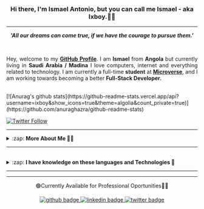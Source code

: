 <h3 align="center">Hi there, I'm Ismael Antonio, but you can call me Ismael - aka Ixboy.🙋‍♂️</h3>
<hr>
<p align="center"><i><strong>'All our dreams can come true, if we have the courage to pursue them.'</strong></i></p>
<br/>

<p align="justify"> Hey, welcome to my <b><a href="https://github.com/ixboy">GitHub Profile</a></b>. I am <b>Ismael</b> from <b>Angola</b> but currently living in <b>Saudi Arabia / Madina</b> I love computers, internet and everything related to technology. I am currently a full-time <b>student</b> at <strong><a href="https://microverse.org">Microverse</a></strong>, and I am working towards becoming a better <b>Full-Stack Developer.</b><p>
<br/>
  [![Anurag's github stats](https://github-readme-stats.vercel.app/api?username=ixboy&show_icons=true&theme=algolia&count_private=true)](https://github.com/anuraghazra/github-readme-stats)
  
[![Twitter Follow](https://img.shields.io/twitter/follow/ismaelixboy?color=1DA1F2&logo=twitter&style=for-the-badge)](https://twitter.com/ismaelixboy)
<br/>
<hr>

<details>

  <summary>:zap: <strong>More About Me 🙋‍♂️</strong></summary>
  <br>
  <p align="justify">I see you want to know more about me, right? 😁 <br> Awesome let's me tell you more... <br>
  <br>

  my name is Ismael. I'm a CCNA Routing & Switching Certified, CCNA Cyber Ops Certified, CompTIA A+ and CompTIA N+ Certified and I have Networking Specialist Qualification Diploma from Boston City college in Johannesburg / South Africa. I am currently a full-time student at <strong><a href="https://microverse.org">Microverse</a></strong>, and a part-time networking and Computer Technician.
     I have recently just got my Arabic Linguistic Qualification Diploma from the Islamic University of Al-Madinah / Saudi Arabia🏫.
    I am very passionate about computers and everything related to technology, not just web development, but also Cyber Security, machine learning, AI and much more. I am currently working on Ruby and Ruby on Rails projects and also trying to master other languages to become a better Full-Stack Developer.
  I have previously worked in a computer networking industry full time, before joining  <strong><a href="https://microverse.org">Microverse</a></strong> as a student. therefore I have good Skills in Computer Networking Operations, Customer Service, strong computer Literacy, information technology, etc.
  </p>

   <!-- <img height=430 width=320 align="right" src="tenho que meter minha foto aqui" alt="myself"> -->

   **My Hobbies**
   - Reading 📖
   - Cycling
   - jumping and back flips
   - Coding 👨‍💻
   - Exercising 🏃‍♂️
   - Gaming 🖱️

   **Fun facts**
   - I can do front and back flips just like it's done in kung-fu movies⚡
   - I am very good at pulling a wheelies with any Bikes but I also fell many times🤣
   - I am addicted to eating Bread.
   - I speak 4 different languages fluently and understand 3 more.
   - I can say my name in 12 different languages.

  **I am currently**
   - 🌱 I’m currently learning everything to be honest 🤣
   - 👯 I’m looking to collaborate with other content creators and curious people who enjoy coding and different technologies.
   - 📖 Reading more Arabic books
   - Working with Ruby
   - Learning JavaScript
   - 🤣 Eating Bread

   **🥅 2021 Goals:**
   - Contribute more to Open Source projects.
   - increase my knowledge in Programing and Cyber security.
   - be more creative.
   - Learn new human speaking Language.

</details>
<hr>
<br>
<details>
  <summary>:zap: <strong>I have knowledge on these languages and Technologies 🧠</strong></summary>
  <br>

  <p><strong>Human Languages:</strong></p>

  - Portuguese
  - English
  - Arabic
  - Lingala
  - French (Basic) still learning and improving...
  <br>
  
  <p><strong> ⚡ Programming Languages and Technologies:</strong></p>
  
<img align="left" alt="Visual Studio Code" width="26px" src="https://raw.githubusercontent.com/github/explore/80688e429a7d4ef2fca1e82350fe8e3517d3494d/topics/visual-studio-code/visual-studio-code.png" />
<img align="left" alt="Sass" width="26px" src="https://raw.githubusercontent.com/github/explore/80688e429a7d4ef2fca1e82350fe8e3517d3494d/topics/sass/sass.png" />
  <img height="35" src="https://raw.githubusercontent.com/github/explore/80688e429a7d4ef2fca1e82350fe8e3517d3494d/topics/ruby/ruby.png" alt="Ruby">
  <img height="35" src="https://raw.githubusercontent.com/github/explore/80688e429a7d4ef2fca1e82350fe8e3517d3494d/topics/python/python.png" alt="Python">
<img align="left" alt="Terminal" width="26px" src="https://raw.githubusercontent.com/github/explore/80688e429a7d4ef2fca1e82350fe8e3517d3494d/topics/terminal/terminal.png" />

![JavaScript](https://img.shields.io/badge/-JavaScript-black?style=flat-square&logo=javascript)
![Nodejs](https://img.shields.io/badge/-Nodejs-black?style=flat-square&logo=Node.js)
![React](https://img.shields.io/badge/-React-darkblue?style=flat-square&logo=react)
![HTML5](https://img.shields.io/badge/-HTML5-E34F26?style=flat-square&logo=html5&logoColor=white)
![CSS3](https://img.shields.io/badge/-CSS3-1572B6?style=flat-square&logo=css3)
![Bootstrap](https://img.shields.io/badge/-Bootstrap-563D7C?style=flat-square&logo=bootstrap)
![TypeScript](https://img.shields.io/badge/-TypeScript-007ACC?style=flat-square&logo=typescript)
![Git](https://img.shields.io/badge/-Git-black?style=flat-square&logo=git)
![GitHub](https://img.shields.io/badge/-GitHub-181717?style=flat-square&logo=github)

</details>
<hr>
<hr>
<p align="center">🟢Currently Available for Professional Oportunities👨‍💻</p>
<p align="center">
  <a href="https://github.com/ixboy">
    <img src="https://img.shields.io/github/followers/ixboy?color=%23181717&label=ixboy&logo=github&logoColor=%23181717&style=for-the-badge" alt="github badge">
  </a>
  <a href="https://www.linkedin.com/in/ismael-antonio-0b7712114/">
    <img src="https://img.shields.io/badge/ismael-antonio?style=for-the-badge&logo=linkedin&logoColor=0077B5" alt="linkedin badge">
  </a>
  <a href="https://twitter.com/ismaelixboy">
    <img src="https://img.shields.io/twitter/follow/ismaelixboy?color=%231DA1F2&label=FOLLOW&logo=twitter&style=for-the-badge" alt="twitter badge">
  </a>
</p>
